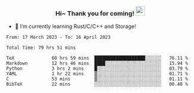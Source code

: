 <h3 align="center">
    Hi~ Thank you for coming!
    <img src="https://media.giphy.com/media/hvRJCLFzcasrR4ia7z/giphy.gif" width="25px">
</h3>

<!--
**pineapple-man/pineapple-man** is a ✨ _special_ ✨ repository because its `README.md` (this file) appears on your GitHub profile.

Here are some ideas to get you started:
- 🔭 I’m currently working on ...
- 🤔 I’m looking for help with ...
- 💬 Ask me about ...
- 📫 How to reach me: ...
- 😄 Pronouns: ...
- ⚡ Fun fact: 
- 👯 I’m looking to collaborate on kubernetes
-->
- 🌱 I’m currently learning Rust/C/C++ and Storage!

<!--START_SECTION:waka-->

```text
From: 17 March 2023 - To: 16 April 2023

Total Time: 79 hrs 51 mins

TeX              60 hrs 59 mins  ███████████████████░░░░░░   76.11 %
Markdown         12 hrs 46 mins  ████░░░░░░░░░░░░░░░░░░░░░   15.94 %
Python           3 hrs 2 mins    █░░░░░░░░░░░░░░░░░░░░░░░░   03.79 %
YAML             1 hr 22 mins    ▒░░░░░░░░░░░░░░░░░░░░░░░░   01.71 %
C                53 mins         ▒░░░░░░░░░░░░░░░░░░░░░░░░   01.11 %
BibTeX           22 mins         ░░░░░░░░░░░░░░░░░░░░░░░░░   00.48 %
```

<!--END_SECTION:waka-->
